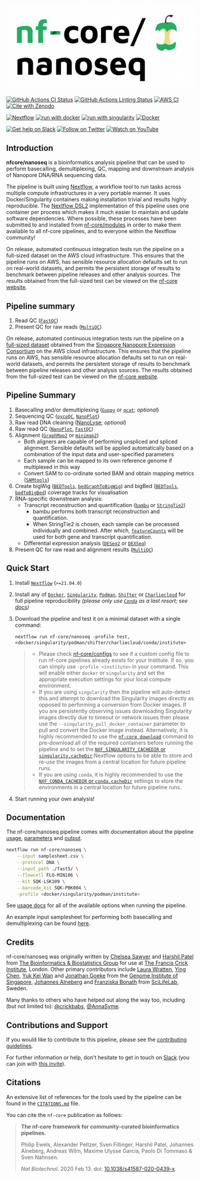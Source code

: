 # ![nfcore/nanoseq](docs/images/nf-core-nanoseq_logo.png)

[![GitHub Actions CI Status](https://github.com/nf-core/nanoseq/workflows/nf-core%20CI/badge.svg)](https://github.com/nf-core/nanoseq/actions?query=workflow%3A%22nf-core+CI%22)
[![GitHub Actions Linting Status](https://github.com/nf-core/nanoseq/workflows/nf-core%20linting/badge.svg)](https://github.com/nf-core/nanoseq/actions?query=workflow%3A%22nf-core+linting%22)
[![AWS CI](https://img.shields.io/badge/CI%20tests-Full%20size-FF9900?labelColor=000000&logo=Amazon%20AWS)](https://nf-co.re/nanoseq/results)
[![Cite with Zenodo](http://img.shields.io/badge/DOI-10.5281/zenodo.3697959-1073c8?labelColor=000000)](https://doi.org/10.5281/zenodo.3697959)

[![Nextflow](https://img.shields.io/badge/nextflow-%E2%89%A521.04.0-23aa62.svg?labelColor=000000)](https://www.nextflow.io/)
[![run with docker](https://img.shields.io/badge/run%20with-docker-0db7ed?labelColor=000000&logo=docker)](https://www.docker.com/)
[![run with singularity](https://img.shields.io/badge/run%20with-singularity-1d355c.svg?labelColor=000000)](https://sylabs.io/docs/)
[![Docker](https://img.shields.io/docker/automated/nfcore/nanoseq.svg)](https://hub.docker.com/r/nfcore/nanoseq)

[![Get help on Slack](http://img.shields.io/badge/slack-nf--core%20%23nanoseq-4A154B?labelColor=000000&logo=slack)](https://nfcore.slack.com/channels/nanoseq)
[![Follow on Twitter](http://img.shields.io/badge/twitter-%40nf__core-1DA1F2?labelColor=000000&logo=twitter)](https://twitter.com/nf_core)
[![Watch on YouTube](http://img.shields.io/badge/youtube-nf--core-FF0000?labelColor=000000&logo=youtube)](https://www.youtube.com/c/nf-core)

## Introduction

<!-- TODO nf-core: Write a 1-2 sentence summary of what data the pipeline is for and what it does -->
**nfcore/nanoseq** is a bioinformatics analysis pipeline that can be used to perform basecalling, demultiplexing, QC, mapping and downstream analysis of Nanopore DNA/RNA sequencing data.

The pipeline is built using [Nextflow](https://www.nextflow.io), a workflow tool to run tasks across multiple compute infrastructures in a very portable manner. It uses Docker/Singularity containers making installation trivial and results highly reproducible. The [Nextflow DSL2](https://www.nextflow.io/docs/latest/dsl2.html) implementation of this pipeline uses one container per process which makes it much easier to maintain and update software dependencies. Where possible, these processes have been submitted to and installed from [nf-core/modules](https://github.com/nf-core/modules) in order to make them available to all nf-core pipelines, and to everyone within the Nextflow community!

<!-- TODO nf-core: Add full-sized test dataset and amend the paragraph below if applicable -->
On release, automated continuous integration tests run the pipeline on a full-sized dataset on the AWS cloud infrastructure. This ensures that the pipeline runs on AWS, has sensible resource allocation defaults set to run on real-world datasets, and permits the persistent storage of results to benchmark between pipeline releases and other analysis sources. The results obtained from the full-sized test can be viewed on the [nf-core website](https://nf-co.re/nanoseq/results).

## Pipeline summary

<!-- TODO nf-core: Fill in short bullet-pointed list of the default steps in the pipeline -->

1. Read QC ([`FastQC`](https://www.bioinformatics.babraham.ac.uk/projects/fastqc/))
2. Present QC for raw reads ([`MultiQC`](http://multiqc.info/))

On release, automated continuous integration tests run the pipeline on a [full-sized dataset](https://github.com/nf-core/test-datasets/tree/nanoseq#full-sized-test-data) obtained from the [Singapore Nanopore Expression Consortium](https://github.com/GoekeLab/sg-nex-data) on the AWS cloud infrastructure. This ensures that the pipeline runs on AWS, has sensible resource allocation defaults set to run on real-world datasets, and permits the persistent storage of results to benchmark between pipeline releases and other analysis sources. The results obtained from the full-sized test can be viewed on the [nf-core website](https://nf-co.re/nanoseq/results).

## Pipeline Summary

1. Basecalling and/or demultiplexing ([`Guppy`](https://nanoporetech.com/nanopore-sequencing-data-analysis) or [`qcat`](https://github.com/nanoporetech/qcat); *optional*)
2. Sequencing QC ([`pycoQC`](https://github.com/a-slide/pycoQC), [`NanoPlot`](https://github.com/wdecoster/NanoPlot))
3. Raw read DNA cleaning ([NanoLyse](https://github.com/wdecoster/nanolyse); *optional*)
4. Raw read QC ([`NanoPlot`](https://github.com/wdecoster/NanoPlot), [`FastQC`](http://www.bioinformatics.babraham.ac.uk/projects/fastqc/))
5. Alignment ([`GraphMap2`](https://github.com/lbcb-sci/graphmap2) or [`minimap2`](https://github.com/lh3/minimap2))
    * Both aligners are capable of performing unspliced and spliced alignment. Sensible defaults will be applied automatically based on a combination of the input data and user-specified parameters
    * Each sample can be mapped to its own reference genome if multiplexed in this way
    * Convert SAM to co-ordinate sorted BAM and obtain mapping metrics ([`SAMtools`](http://www.htslib.org/doc/samtools.html))
6. Create bigWig ([`BEDTools`](https://github.com/arq5x/bedtools2/), [`bedGraphToBigWig`](http://hgdownload.soe.ucsc.edu/admin/exe/)) and bigBed ([`BEDTools`](https://github.com/arq5x/bedtools2/), [`bedToBigBed`](http://hgdownload.soe.ucsc.edu/admin/exe/)) coverage tracks for visualisation
7. RNA-specific downstream analysis:
    * Transcript reconstruction and quantification ([`bambu`](https://bioconductor.org/packages/release/bioc/html/bambu.html) or [`StringTie2`](https://ccb.jhu.edu/software/stringtie/))
        * bambu performs both transcript reconstruction and quantification.
        * When StringTie2 is chosen, each sample can be processed individually and combined. After which, [`featureCounts`](http://bioinf.wehi.edu.au/featureCounts/) will be used for both gene and transcript quantification.
    * Differential expression analysis ([`DESeq2`](https://bioconductor.org/packages/release/bioc/html/DESeq2.html) or [`DEXSeq`](https://bioconductor.org/packages/release/bioc/html/DEXSeq.html))
8. Present QC for raw read and alignment results ([`MultiQC`](https://multiqc.info/docs/))

## Quick Start

1. Install [`Nextflow`](https://www.nextflow.io/docs/latest/getstarted.html#installation) (`>=21.04.0`)

2. Install any of [`Docker`](https://docs.docker.com/engine/installation/), [`Singularity`](https://www.sylabs.io/guides/3.0/user-guide/), [`Podman`](https://podman.io/), [`Shifter`](https://nersc.gitlab.io/development/shifter/how-to-use/) or [`Charliecloud`](https://hpc.github.io/charliecloud/) for full pipeline reproducibility _(please only use [`Conda`](https://conda.io/miniconda.html) as a last resort; see [docs](https://nf-co.re/usage/configuration#basic-configuration-profiles))_

3. Download the pipeline and test it on a minimal dataset with a single command:

    ```console
    nextflow run nf-core/nanoseq -profile test,<docker/singularity/podman/shifter/charliecloud/conda/institute>
    ```

    > * Please check [nf-core/configs](https://github.com/nf-core/configs#documentation) to see if a custom config file to run nf-core pipelines already exists for your Institute. If so, you can simply use `-profile <institute>` in your command. This will enable either `docker` or `singularity` and set the appropriate execution settings for your local compute environment.
    > * If you are using `singularity` then the pipeline will auto-detect this and attempt to download the Singularity images directly as opposed to performing a conversion from Docker images. If you are persistently observing issues downloading Singularity images directly due to timeout or network issues then please use the `--singularity_pull_docker_container` parameter to pull and convert the Docker image instead. Alternatively, it is highly recommended to use the [`nf-core download`](https://nf-co.re/tools/#downloading-pipelines-for-offline-use) command to pre-download all of the required containers before running the pipeline and to set the [`NXF_SINGULARITY_CACHEDIR` or `singularity.cacheDir`](https://www.nextflow.io/docs/latest/singularity.html?#singularity-docker-hub) Nextflow options to be able to store and re-use the images from a central location for future pipeline runs.
    > * If you are using `conda`, it is highly recommended to use the [`NXF_CONDA_CACHEDIR` or `conda.cacheDir`](https://www.nextflow.io/docs/latest/conda.html) settings to store the environments in a central location for future pipeline runs.

4. Start running your own analysis!

## Documentation

The nf-core/nanoseq pipeline comes with documentation about the pipeline [usage](https://nf-co.re/nanoseq/usage), [parameters](https://nf-co.re/nanoseq/parameters) and [output](https://nf-co.re/nanoseq/output).
```bash
nextflow run nf-core/nanoseq \
    --input samplesheet.csv \
    --protocol DNA \
    --input_path ./fast5/ \
    --flowcell FLO-MIN106 \
    --kit SQK-LSK109 \
    --barcode_kit SQK-PBK004 \
    -profile <docker/singularity/podman/institute>
```

See [usage docs](https://nf-co.re/nanoseq/usage) for all of the available options when running the pipeline.

An example input samplesheet for performing both basecalling and demultiplexing can be found [here](assets/samplesheet.csv).

## Credits

nf-core/nanoseq was originally written by [Chelsea Sawyer](https://github.com/csawye01) and [Harshil Patel](https://github.com/drpatelh) from [The Bioinformatics & Biostatistics Group](https://www.crick.ac.uk/research/science-technology-platforms/bioinformatics-and-biostatistics/) for use at [The Francis Crick Institute](https://www.crick.ac.uk/), London. Other primary contributors include [Laura Wratten](https://github.com/lwratten), [Ying Chen](https://github.com/cying111), [Yuk Kei Wan](https://github.com/yuukiiwa) and [Jonathan Goeke](https://github.com/jonathangoeke) from the [Genome Institute of Singapore](https://www.a-star.edu.sg/gis), [Johannes Alneberg](https://github.com/alneberg) and [Franziska Bonath](https://github.com/FranBonath) from [SciLifeLab](https://www.scilifelab.se/), Sweden.

Many thanks to others who have helped out along the way too, including (but not limited to): [@crickbabs](https://github.com/crickbabs), [@AnnaSyme](https://github.com/AnnaSyme).

## Contributions and Support

If you would like to contribute to this pipeline, please see the [contributing guidelines](.github/CONTRIBUTING.md).

For further information or help, don't hesitate to get in touch on [Slack](https://nfcore.slack.com/channels/nanoseq) (you can join with [this invite](https://nf-co.re/join/slack)).

## Citations

<!-- TODO nf-core: Add citation for pipeline after first release. Uncomment lines below and update Zenodo doi and badge at the top of this file. -->
<!-- If you use  nf-core/nanoseq for your analysis, please cite it using the following doi: [10.5281/zenodo.3697959](https://doi.org/10.5281/zenodo.XXXXXX) -->

<!-- TODO nf-core: Add bibliography of tools and data used in your pipeline -->
An extensive list of references for the tools used by the pipeline can be found in the [`CITATIONS.md`](CITATIONS.md) file.

You can cite the `nf-core` publication as follows:

> **The nf-core framework for community-curated bioinformatics pipelines.**
>
> Philip Ewels, Alexander Peltzer, Sven Fillinger, Harshil Patel, Johannes Alneberg, Andreas Wilm, Maxime Ulysse Garcia, Paolo Di Tommaso & Sven Nahnsen.
>
> _Nat Biotechnol._ 2020 Feb 13. doi: [10.1038/s41587-020-0439-x](https://dx.doi.org/10.1038/s41587-020-0439-x).
